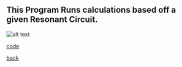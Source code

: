 ## This Program Runs calculations based off a given Resonant Circuit.

![alt text](https://littlerichey.github.io/HSProgrammingPortfolio/Year2code/images/ResCir.png)

[code](https://github.com/littlerichey/HSProgrammingPortfolio/new/master/Year2code/ResonantCircuit)

[back](https://littlerichey.github.io/HSProgrammingPortfolio/Year2code)
